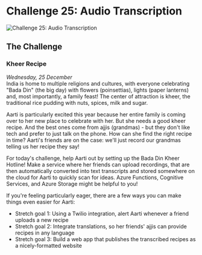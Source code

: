 # Challenge 25: Audio Transcription

![Challenge 25: Audio Transcription](https://res.cloudinary.com/jen-looper/image/upload/v1576781502/images/challenge-25_rip4er.jpg)

## The Challenge

### Kheer Recipe

*Wednesday, 25 December*  
India is home to multiple religions and cultures, with everyone celebrating "Bada Din" (the big day) with flowers (poinsettias), lights (paper lanterns) and, most importantly, a family feast! The center of attraction is kheer, the traditional rice pudding with nuts, spices, milk and sugar.

Aarti is particularly excited this year because her entire family is coming over to her new place to celebrate with her. But she needs a good kheer recipe. And the best ones come from ajjis (grandmas) - but they don't like tech and prefer to just talk on the phone. How can she find the right recipe in time? Aarti's friends are on the case: we'll just record our grandmas telling us her recipe they say!

For today's challenge, help Aarti out by setting up the Bada Din Kheer Hotline! Make a service where her friends can upload recordings, that are then automatically converted into text transcripts and stored somewhere on the cloud for Aarti to quickly scan for ideas. Azure Functions, Cognitive Services, and Azure Storage might be helpful to you!

If you're feeling particularly eager, there are a few ways you can make things even easier for Aarti:
* Stretch goal 1: Using a Twilio integration, alert Aarti whenever a friend uploads a new recipe
* Stretch goal 2: Integrate translations, so her friends' ajjis can provide recipes in any language
* Stretch goal 3: Build a web app that publishes the transcribed recipes as a nicely-formatted website